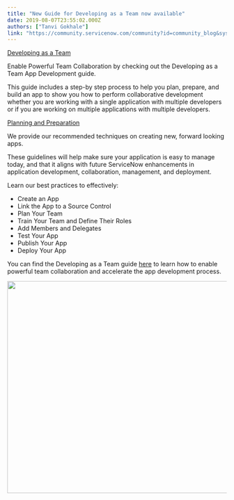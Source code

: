 ```yaml
---
title: "New Guide for Developing as a Team now available"
date: 2019-08-07T23:55:02.000Z
authors: ["Tanvi Gokhale"]
link: "https://community.servicenow.com/community?id=community_blog&sys_id=d5e36eb6db0b7b00d58ea345ca961970"
---
```

<p><span style="text-decoration: underline;">Developing as a Team</span></p>
<p>Enable Powerful Team Collaboration by checking out the Developing as a Team App Development guide.</p>
<p>This guide includes a step-by step process to help you plan, prepare, and build an app to show you how to perform collaborative development whether you are working with a single application with multiple developers or if you are working on multiple applications with multiple developers.</p>
<p><span style="text-decoration: underline;">Planning and Preparation</span></p>
<p>We provide our recommended techniques on creating new, forward looking apps.</p>
<p>These guidelines will help make sure your application is easy to manage today, and that it aligns with future ServiceNow enhancements in application development, collaboration, management, and deployment.</p>
<p>Learn our best practices to effectively:</p>
<ul><li>Create an App</li><li>Link the App to a Source Control</li><li>Plan Your Team</li><li>Train Your Team and Define Their Roles</li><li>Add Members and Delegates</li><li>Test Your App</li><li>Publish Your App</li><li>Deploy Your App</li></ul>
<p>You can find the Developing as a Team guide <a title="Developing as Team App Development Guide" href="https://developer.servicenow.com/app.do#!/catlist/DevelopingAsATeam?v&#61;madrid&amp;cid&#61;i:community-devasateamguide-dev" rel="nofollow">here</a> to learn how to enable powerful team collaboration and accelerate the app development process.</p>
<p><img src="https://community.servicenow.com/67bba2f2db83bb00d58ea345ca9619ca.iix" width="718" height="488" /></p>